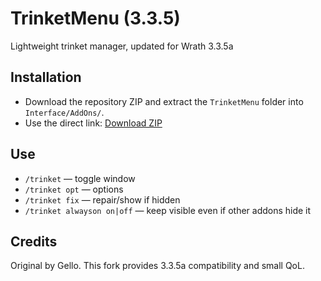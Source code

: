 # TrinketMenu (3.3.5)

Lightweight trinket manager, updated for Wrath 3.3.5a

## Installation
- Download the repository ZIP and extract the `TrinketMenu` folder into `Interface/AddOns/`.
- Use the direct link: [Download ZIP](https://github.com/thierbig/TrinketMenu-3.3.5//archive/refs/heads/main.zip)

## Use
- `/trinket` — toggle window
- `/trinket opt` — options
- `/trinket fix` — repair/show if hidden
- `/trinket alwayson on|off` — keep visible even if other addons hide it

## Credits
Original by Gello. This fork provides 3.3.5a compatibility and small QoL.
